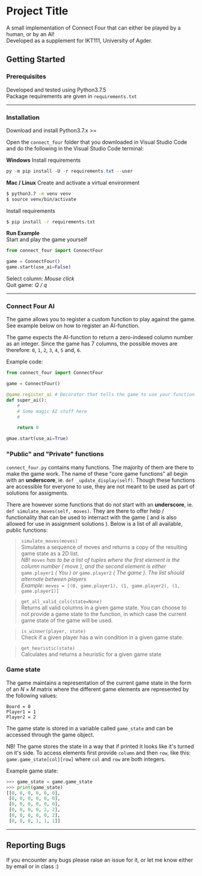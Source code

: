# Project Title

A small implementation of Connect Four that can either be played by a human, or by an AI!  
Developed as a supplement for IKT111, University of Agder.

## Getting Started
### Prerequisites

Developed and tested using Python3.7.5  
Package requirements are given in `requirements.txt`

---

### Installation

Download and install Python3.7.x >=

Open the `connect_four` folder that you downloaded in Visual Studio Code and do the following in the Visual Studio Code terminal:

**Windows**
Install requirements
```powershell
py -m pip install -U -r requirements.txt --user
```

**Mac / Linux**
Create and activate a virtual environment

```bash
$ python3.7 -m venv venv
$ source venv/bin/activate
```

Install requirements

```bash
$ pip install -r requirements.txt
```

**Run Example**  
Start and play the game yourself

```python
from connect_four import ConnectFour

game = ConnectFour()
game.start(use_ai=False)
```
Select column: _Mouse click_  
Quit game: _Q / q_

---

### Connect Four AI
The game allows you to register a custom function to play against the game.
See example below on how to register an AI-function. 

The game expects the AI-function to return a zero-indexed column number as an integer. Since the game has 7 columns, the possible moves are therefore: `0`, `1`, `2`, `3`, `4`, `5` and, `6`.

Example code:
```python
from connect_four import ConnectFour

game = ConnectFour()

@game.register_ai # Decorator that tells the game to use your function
def super_ai():
    #
    # Some magic AI stuff here
    #

    return 0

gmae.start(use_ai=True)
```

### "Public" and "Private" functions
`connect_four.py` contains many functions. The majority of them are there to make the game work. The name of these "core game functions" all begin with an **underscore**, ie. `def _update_display(self)`.
Though these functions are accessible for everyone to use, they are not meant to be used as part of solutions for assigments.  

There are however some functions that do _not_ start with an **underscore**, ie. `def simulate_moves(self, moves)`. They are there to offer help / functionality that can be used to interract with the game ( and is also allowed for use in assignment solutions ). Below is a list of all available, public functions:

>`simulate_moves(moves)`  
Simulates a sequence of moves and returns a copy of the resulting game state as a 2D list.  
_NB!_ `moves` _has to be a list of tuples where the first element is the column number ( move ), and the second element is either_ `game.player1` _( You ) or_ `game.player2` _( The game ). The list should alternate between players_  
_Example:_ `moves = [(0, game.player1), (1, game.player2), (1, game.player1)]`

>`get_all_valid_cols(state=None)`  
Returns all valid columns in a given game state. You can choose to not provide a game state to the function, in which case the current game state of the game will be used.

>`is_winner(player, state)`  
Check if a given player has a win condition in a given game state.

>`get_heuristic(state)`  
Calculates and returns a heuristic for a given game state

### Game state
The game maintains a representation of the current game state in the form of an $`N\times M`$ matrix where the different game elements are represented by the following values:  

`Board = 0`  
`Player1 = 1`  
`Player2 = 2`

The game state is stored in a variable called `game_state` and can be accessed through the game object.

NB! The game stores the state in a way that if printed it looks like it's turned on it's side. To access elements first provide `column` and then `row`, like this: `game.game_state[col][row]` where `col` and `row` are both integers.

Example game state:
```python
>>> game_state = game.game_state
>>> print(game_state)
[[0, 0, 0, 0, 0, 0],
 [0, 0, 0, 0, 0, 0],
 [0, 0, 0, 0, 0, 0],
 [0, 0, 0, 0, 2, 2],
 [0, 0, 0, 0, 0, 2],
 [0, 0, 0, 1, 1, 1]]
```

---


## Reporting Bugs
If you encounter any bugs please raise an issue for it, or let me know either by email or in class :) 
